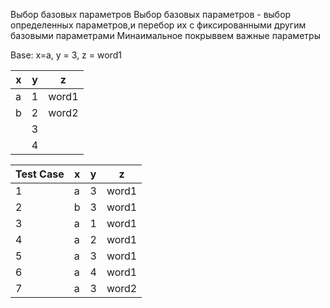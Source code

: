 Выбор базовых параметров
Выбор базовых параметров - выбор определенных параметров,и перебор их с фиксированными другим базовыми параметрами
Минаимальное покрыввем важные параметры


Base: x=a, y = 3, z = word1


|х|y|z|
|---|---|---|
|a|1|word1|
|b|2|word2|
||3||
||4||

|Test Case|x|y|z|
|---|---|---|---|
|1|a|3|word1|
|2|b|3|word1|
|3|a|1|word1|
|4|a|2|word1|
|5|a|3|word1|
|6|a|4|word1|
|7|a|3|word2|